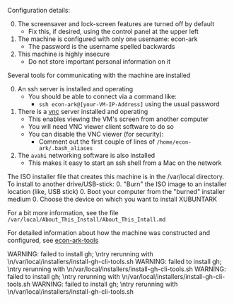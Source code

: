 
Configuration details:

0. The screensaver and lock-screen features are turned off by default
   * Fix this, if desired, using the control panel at the upper left
0. The machine is configured with only one username: econ-ark
   * The password is the username spelled backwards
0. This machine is highly insecure
   * Do not store important personal information on it

Several tools for communicating with the machine are installed

0. An ssh server is installed and operating
   * You should be able to connect via a command like:
      * `ssh econ-ark@[your-VM-IP-Address]` using the usual password
0. There is a [vnc](https://en.wikipedia.org/Virtual\_Network\_Computing) server installed and operating 
   * This enables viewing the VM's screen from another computer 
   * You will need VNC viewer client software to do so 
   * You can disable the VNC viewer (for security):
      * Comment out the first couple of lines of `/home/econ-ark/.bash_aliases`
0. The `avahi` networking software is also installed
   * This makes it easy to start an ssh shell from a Mac on the network

The ISO installer file that creates this machine is in the /var/local directory.
To install to another drive/USB-stick:
   0. "Burn" the ISO image to an installer location (like, USB stick)
   0. Boot your computer from the "burned" installer medium
   0. Choose the device on which you want to install XUBUNTARK

For a bit more information, see the file `/var/local/About_This_Install/About_This_Intall.md`

For detailed information about how the machine was constructed and configured, see [econ-ark-tools](https://github.com/econ-ark/econ-ark-tools/tree/master/Virtual#most-powerful)

WARNING: failed to install gh; \ntry rerunning with \n/var/local/installers/install-gh-cli-tools.sh
WARNING: failed to install gh; \ntry rerunning with \n/var/local/installers/install-gh-cli-tools.sh
WARNING: failed to install gh; \ntry rerunning with \n/var/local/installers/install-gh-cli-tools.sh
WARNING: failed to install gh; \ntry rerunning with \n/var/local/installers/install-gh-cli-tools.sh
